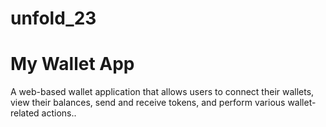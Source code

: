 # unfold_23

# My Wallet App
A web-based wallet application that allows users to connect their wallets, view their balances, send and receive tokens, and perform various wallet-related actions..
